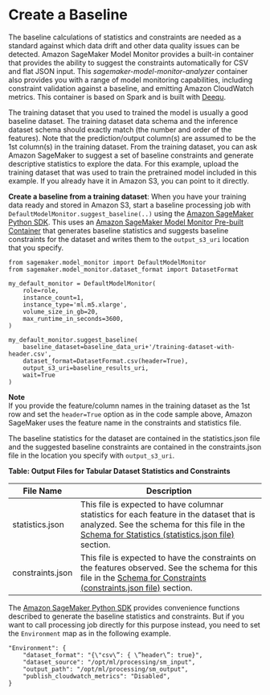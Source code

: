 # Create a Baseline<a name="model-monitor-create-baseline"></a>

The baseline calculations of statistics and constraints are needed as a standard against which data drift and other data quality issues can be detected\. Amazon SageMaker Model Monitor provides a built\-in container that provides the ability to suggest the constraints automatically for CSV and flat JSON input\. This *sagemaker\-model\-monitor\-analyzer* container also provides you with a range of model monitoring capabilities, including constraint validation against a baseline, and emitting Amazon CloudWatch metrics\. This container is based on Spark and is built with [Deequ](https://github.com/awslabs/deequ)\. 

The training dataset that you used to trained the model is usually a good baseline dataset\. The training dataset data schema and the inference dataset schema should exactly match \(the number and order of the features\)\. Note that the prediction/output column\(s\) are assumed to be the 1st column\(s\) in the training dataset\. From the training dataset, you can ask Amazon SageMaker to suggest a set of baseline constraints and generate descriptive statistics to explore the data\. For this example, upload the training dataset that was used to train the pretrained model included in this example\. If you already have it in Amazon S3, you can point to it directly\.

**Create a baseline from a training dataset**: When you have your training data ready and stored in Amazon S3, start a baseline processing job with `DefaultModelMonitor.suggest_baseline(..)` using the [Amazon SageMaker Python SDK](https://sagemaker.readthedocs.io)\. This uses an [Amazon SageMaker Model Monitor Pre\-built Container](model-monitor-pre-built-container.md) that generates baseline statistics and suggests baseline constraints for the dataset and writes them to the `output_s3_uri` location that you specify\.

```
from sagemaker.model_monitor import DefaultModelMonitor
from sagemaker.model_monitor.dataset_format import DatasetFormat

my_default_monitor = DefaultModelMonitor(
    role=role,
    instance_count=1,
    instance_type='ml.m5.xlarge',
    volume_size_in_gb=20,
    max_runtime_in_seconds=3600,
)

my_default_monitor.suggest_baseline(
    baseline_dataset=baseline_data_uri+'/training-dataset-with-header.csv',
    dataset_format=DatasetFormat.csv(header=True),
    output_s3_uri=baseline_results_uri,
    wait=True
)
```

**Note**  
If you provide the feature/column names in the training dataset as the 1st row and set the `header=True` option as in the code sample above, Amazon SageMaker uses the feature name in the constraints and statistics file\.

The baseline statistics for the dataset are contained in the statistics\.json file and the suggested baseline constraints are contained in the constraints\.json file in the location you specify with `output_s3_uri`\.


**Table: Output Files for Tabular Dataset Statistics and Constraints**  

| File Name | Description | 
| --- | --- | 
| statistics\.json | This file is expected to have columnar statistics for each feature in the dataset that is analyzed\. See the schema for this file in the [Schema for Statistics \(statistics\.json file\)](model-monitor-byoc-statistics.md) section\.  | 
| constraints\.json | This file is expected to have the constraints on the features observed\. See the schema for this file in the [Schema for Constraints \(constraints\.json file\)](model-monitor-byoc-constraints.md) section\.  | 

The [Amazon SageMaker Python SDK](https://sagemaker.readthedocs.io) provides convenience functions described to generate the baseline statistics and constraints\. But if you want to call processing job directly for this purpose instead, you need to set the `Environment` map as in the following example\.

```
"Environment": {
    "dataset_format": "{\"csv\”: { \”header\”: true}",
    "dataset_source": "/opt/ml/processing/sm_input",
    "output_path": "/opt/ml/processing/sm_output",
    "publish_cloudwatch_metrics": "Disabled",
}
```